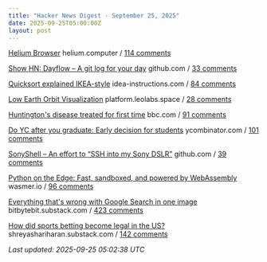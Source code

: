 ```yaml
---
title: "Hacker News Digest · September 25, 2025"
date: 2025-09-25T05:00:00Z
layout: post
---
```


[Helium Browser](https://helium.computer/)  helium.computer / [114 comments](https://news.ycombinator.com/item?id=45366867)

[Show HN: Dayflow – A git log for your day](https://github.com/JerryZLiu/Dayflow)  github.com / [33 comments](https://news.ycombinator.com/item?id=45361268)

[Quicksort explained IKEA-style](https://idea-instructions.com/quick-sort/)  idea-instructions.com / [84 comments](https://news.ycombinator.com/item?id=45321849)

[Low Earth Orbit Visualization](https://platform.leolabs.space/visualization)  platform.leolabs.space / [28 comments](https://news.ycombinator.com/item?id=45337302)

[Huntington's disease treated for first time](https://www.bbc.com/news/articles/cevz13xkxpro)  bbc.com / [91 comments](https://news.ycombinator.com/item?id=45358940)

[Do YC after you graduate: Early decision for students](https://www.ycombinator.com/early-decision)  ycombinator.com / [101 comments](https://news.ycombinator.com/item?id=45367046)

[SonyShell – An effort to “SSH into my Sony DSLR”](https://github.com/goudvuur/sonyshell)  github.com / [39 comments](https://news.ycombinator.com/item?id=45365878)

[Python on the Edge: Fast, sandboxed, and powered by WebAssembly](https://wasmer.io/posts/python-on-the-edge-powered-by-webassembly)  wasmer.io / [96 comments](https://news.ycombinator.com/item?id=45362023)

[Everything that's wrong with Google Search in one image](https://bitbytebit.substack.com/p/everything-thats-wrong-with-google)  bitbytebit.substack.com / [423 comments](https://news.ycombinator.com/item?id=45366566)

[How did sports betting become legal in the US?](https://shreyashariharan.substack.com/p/how-did-sports-betting-become-legal)  shreyashariharan.substack.com / [142 comments](https://news.ycombinator.com/item?id=45367086)


_Last updated: 2025-09-25 05:02:38 UTC_
